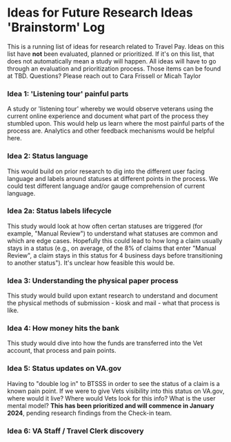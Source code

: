 # Ideas for Future Research Ideas 'Brainstorm' Log 

This is a running list of ideas for research related to Travel Pay.  Ideas on this list have **not** been evaluated, planned or prioritized.  If it's on this list, that does not automatically mean a study will happen.  All ideas will have to go through an evaluation and prioritization process.  Those items can be found at TBD.  Questions? Please reach out to Cara Frissell or Micah Taylor

### Idea 1: 'Listening tour' painful parts 
A study or 'listening tour' whereby we would observe veterans using the current online experience and document what part of the process they stumbled upon.  This would help us learn where the most painful parts of the process are. Analytics and other feedback mechanisms would be helpful here. 

### Idea 2: Status language 
This would build on prior research to dig into the different user facing language and labels around statuses at different points in the process.  We could test different language and/or gauge comprehension of current language.

### Idea 2a: Status labels lifecycle
This study would look at how often certan statuses are triggered (for example, "Manual Review") to understand what statuses are common and which are edge cases.  Hopefully this could lead to how long a claim usually stays in a status (e.g., on average, of the 8% of claims that enter "Manual Review", a claim stays in this status for 4 business days before transitioning to another status").  It's unclear how feasible this would be.

### Idea 3: Understanding the physical paper process
This study would build upon extant research to understand and document the physical methods of submission - kiosk and mail - what that process is like.

### Idea 4: How money hits the bank
This study would dive into how the funds are transferred into the Vet account, that process and pain points.

### Idea 5: Status updates on VA.gov 
Having to "double log in" to BTSSS in order to see the status of a claim is a known pain point.  If we were to give Vets visibility into this status on VA.gov, where would it live? Where would Vets look for this info? What is the user mental model? **This has been prioritized and will commence in January 2024**, pending research findings from the Check-in team.

### Idea 6: VA Staff / Travel Clerk discovery 

